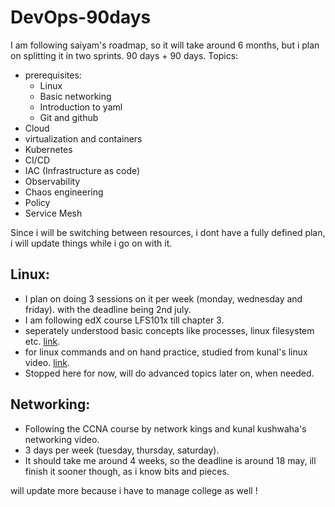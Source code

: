 # DevOps-90days

I am following saiyam's roadmap, so it will take around 6 months, but i plan on splitting it in two sprints. 90 days + 90 days.
Topics:
- prerequisites:
  - Linux
  - Basic networking
  - Introduction to yaml
  - Git and github
- Cloud
- virtualization and containers
- Kubernetes
- CI/CD
- IAC (Infrastructure as code)
- Observability
- Chaos engineering
- Policy
- Service Mesh

Since i will be switching between resources, i dont have a fully defined plan, i will update things while i go on with it.

## Linux:
- I plan on doing 3 sessions on it per week (monday, wednesday and friday). with the deadline being 2nd july.
- I am following edX course LFS101x till chapter 3.
- seperately understood basic concepts like processes, linux filesystem etc. [link](https://tldp.org/LDP/tlk/tlk-toc.html).
- for linux commands and on hand practice, studied from kunal's linux video. [link](https://www.youtube.com/watch?v=iwolPf6kN-k&t=1285s).
- Stopped here for now, will do advanced topics later on, when needed.

## Networking:
- Following the CCNA course by network kings and kunal kushwaha's networking video.
- 3 days per week (tuesday, thursday, saturday).
- It should take me around 4 weeks, so the deadline is around 18 may, ill finish it sooner though, as i know bits and pieces.

will update more because i have to manage college as well !
